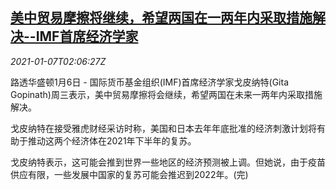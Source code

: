 <!--1609986195000-->
[美中贸易摩擦将继续，希望两国在一两年内采取措施解决--IMF首席经济学家](https://cn.reuters.com/article/imf-gopinath-sinous-trade-0107-idCNKBS29C07M)
------

<div><i>2021-01-07T02:06:27Z</i></div><p>路透华盛顿1月6日 - 国际货币基金组织(IMF)首席经济学家戈皮纳特(Gita Gopinath)周三表示，美中贸易摩擦将会继续，希望两国在未来一两年内采取措施解决。</p><p>戈皮纳特在接受雅虎财经采访时称，美国和日本去年年底批准的经济刺激计划将有助于推动这两个经济体在2021年下半年的复苏。</p><p>戈皮纳特表示，这可能会推到世界一些地区的经济预测被上调。但她说，由于疫苗供应有限，一些发展中国家的复苏可能会推迟到2022年。(完)</p>
